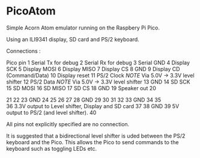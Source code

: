 # PicoAtom
Simple Acorn Atom emulator running on the Raspbery Pi Pico.

Using an ILI9341 display, SD card and PS/2 keyboard.

Connections :

Pico pin
1			Serial Tx for debug
2			Serial Rx for debug
3			Serial GND
4			Display SCK
5			Display MOSI
6			Display MISO
7			Display CS
8			GND
9			Display CD (Command/Data)
10			Display reset
11			PS/2 Clock *NOTE* Via 5.0V -> 3.3V level shifter
12			PS/2 Data *NOTE* Via 5.0V -> 3.3V level shifter
13			GND
14			SD SCK
15			SD MOSI
16			SD MISO
17			SD CS
18			GND
19			Speaker out
20

21
22
23			GND
24
25
26
27
28			GND
29
30
31
32
33			GND
34
35			
36			3.3V output to Level shifter, Display and SD card
37
38			GND
39			5V output to PS/2 (and level shifter).
40

All pins not explicitly specified are no connection.

It is suggested that a bidirectional level shifter is uded between the PS/2 keyboard and the Pico.
This allows the Pico to send commands to the keyboard such as toggling LEDs etc.
